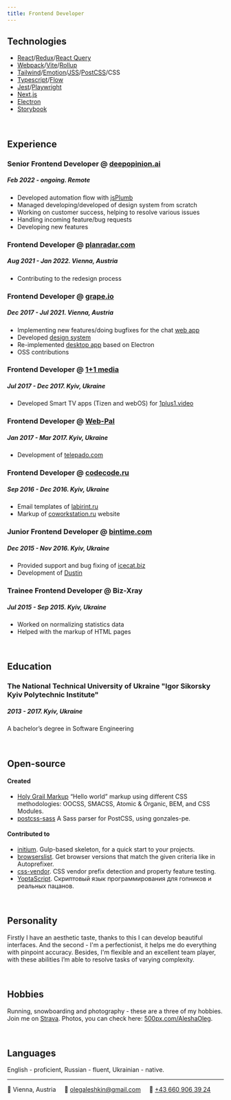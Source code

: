 ```yaml
---
title: Frontend Developer
---
```

## Technologies
* [React](https://facebook.github.io/react/)/[Redux](http://redux.js.org/docs/introduction/)/[React Query](https://tanstack.com/query/latest)
* [Webpack](https://webpack.github.io/)/[Vite](https://vite.dev)/[Rollup](https://rollupjs.org/)
* [Tailwind](https://tailwindcss.com)/[Emotion](https://emotion.sh/docs/introduction)/[JSS](https://cssinjs.org/)/[PostCSS](http://postcss.org/)/CSS
* [Typescript](https://www.typescriptlang.org/)/[Flow](https://flow.org/)
* [Jest](https://jestjs.io)/[Playwright](https://playwright.dev)
* [Next.js](https://nextjs.org)
* [Electron](https://electronjs.org/)
* [Storybook](https://storybook.js.org/)

&nbsp;
## Experience

### Senior Frontend Developer @ [deepopinion.ai](https://deepopinion.ai/)
##### Feb 2022 - ongoing. *Remote*
- Developed automation flow with [jsPlumb](https://jsplumbtoolkit.com/)
- Managed developing/developed of design system from scratch
- Working on customer success, helping to resolve various issues
- Handling incoming feature/bug requests
- Developing new features

### Frontend Developer @ [planradar.com](https://planradar.com/)
##### Aug 2021 - Jan 2022. *Vienna, Austria*
- Contributing to the redesign process

### Frontend Developer @ [grape.io](https://grape.io)
##### Dec 2017 - Jul 2021. *Vienna, Austria*
- Implementing new features/doing bugfixes for the chat [web app](https://github.com/ubergrape/grape-web-client)
- Developed [design system](https://github.com/ubergrape/grape-ds)
- Re-implemented [desktop app](https://github.com/ubergrape/grape-electron) based on Electron
- OSS contributions

### Frontend Developer @ [1+1 media](https://media.1plus1.ua/)
##### Jul 2017 - Dec 2017. *Kyiv, Ukraine*
- Developed Smart TV apps (Tizen and webOS) for [1plus1.video](https://1plus1.video/)

### Frontend Developer @ [Web-Pal](https://web-pal.com/)
##### Jan 2017 - Mar 2017. *Kyiv, Ukraine*
- Development of [telepado.com](https://telepado.com)

### Frontend Developer @ [codecode.ru](https://codecode.ru/)
##### Sep 2016 - Dec 2016. *Kyiv, Ukraine*
- Email templates of [labirint.ru](https://labirint.ru/)
- Markup of [coworkstation.ru](https://coworkstation.ru/) website

### Junior Frontend Developer @ [bintime.com](https://bintime.com)
##### Dec 2015 - Nov 2016. *Kyiv, Ukraine*
- Provided support and bug fixing of [icecat.biz](http://icecat.biz)
- Development of [Dustin]([http://centralpoint.nl](https://www.dustin.nl/))

### Trainee Frontend Developer @ Biz-Xray
##### Jul 2015 - Sep 2015. *Kyiv, Ukraine*
- Worked on normalizing statistics data
- Helped with the markup of HTML pages

&nbsp;
## Education

### The National Technical University of Ukraine "Igor Sikorsky Kyiv Polytechnic Institute"
##### 2013 - 2017. *Kyiv, Ukraine*
A bachelor’s degree in Software Engineering

&nbsp;
## Open-source

#### Created
- [Holy Grail Markup](https://github.com/AleshaOleg/holy-grail-markup) “Hello world” markup using different CSS methodologies: OOCSS, SMACSS, Atomic & Organic, BEM, and CSS Modules.
- [postcss-sass](https://github.com/AleshaOleg/postcss-sass) A Sass parser for PostCSS, using gonzales-pe.

#### Contributed to
- [initium](https://github.com/straykov/initium). Gulp-based skeleton, for a quick start to your projects.
- [browserslist](https://github.com/ai/browserslist). Get browser versions that match the given criteria like in Autoprefixer.
- [css-vendor](https://github.com/cssinjs/css-vendor). CSS vendor prefix detection and property feature testing.
- [YoptaScript](https://github.com/samgozman/YoptaScript). Скриптовый язык программирования для гопников и реальных пацанов.

&nbsp;
## Personality
Firstly I have an aesthetic taste, thanks to this I can develop beautiful interfaces. And the second - I'm a perfectionist, it helps me do everything with pinpoint accuracy. Besides, I'm flexible and an excellent team player, with these abilities I’m able to resolve tasks of varying complexity.

&nbsp;
## Hobbies
Running, snowboarding and photography -  these are a three of my hobbies. Join me on [Strava](https://www.strava.com/athletes/33419962). Photos, you can check here: [500px.com/AleshaOleg](https://500px.com/p/aleshaoleg?).

&nbsp;
## Languages
English - proficient, Russian - fluent, Ukrainian - native.

---

📍 Vienna, Austria&nbsp;&nbsp;&nbsp;&nbsp;&nbsp;📧 [olegaleshkin@gmail.com](mailto:olegaleshkin@gmail.com)&nbsp;&nbsp;&nbsp;&nbsp;&nbsp;📱 [+43 660 906 39 24](tel:+436609063924)
